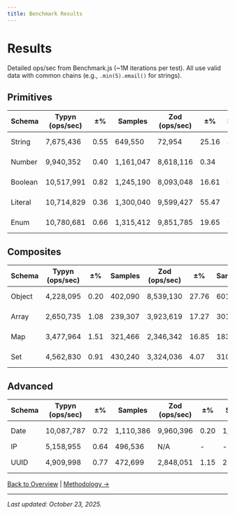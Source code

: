 ```yaml
---
title: Benchmark Results
---
```


# Results

Detailed ops/sec from Benchmark.js (~1M iterations per test). All use valid data with common chains (e.g., `.min(5).email()` for strings).

## Primitives
| Schema | Typyn (ops/sec) | ±% | Samples | Zod (ops/sec) | ±% | Samples | Winner |
|--------|-----------------|----|---------|---------------|----|---------|--------|
| String | 7,675,436      | 0.55 | 649,550 | 72,954       | 25.16 | 4,513  | Typyn (105x) |
| Number | 9,940,352      | 0.40 | 1,161,047 | 8,618,116   | 0.34 | 786,777 | Typyn (1.15x) |
| Boolean | 10,517,991   | 0.82 | 1,245,190 | 8,093,048  | 16.61 | 643,052 | Typyn (1.3x) |
| Literal | 10,714,829   | 0.36 | 1,300,040 | 9,599,427  | 55.47 | 596,554 | Typyn (1.12x) |
| Enum   | 10,780,681    | 0.66 | 1,315,412 | 9,851,785  | 19.65 | 911,367 | Typyn (1.09x) |

## Composites
| Schema | Typyn (ops/sec) | ±% | Samples | Zod (ops/sec) | ±% | Samples | Winner |
|--------|-----------------|----|---------|---------------|----|---------|--------|
| Object | 4,228,095      | 0.20 | 402,090 | 8,539,130   | 27.76 | 601,501 | Zod (2x) |
| Array  | 2,650,735      | 1.08 | 239,307 | 3,923,619   | 17.27 | 301,541 | Zod (1.48x) |
| Map    | 3,477,964      | 1.51 | 321,466 | 2,346,342   | 16.85 | 183,657 | Typyn (1.48x) |
| Set    | 4,562,830      | 0.91 | 430,240 | 3,324,036   | 4.07 | 310,401 | Typyn (1.37x) |

## Advanced
| Schema | Typyn (ops/sec) | ±% | Samples | Zod (ops/sec) | ±% | Samples | Winner |
|--------|-----------------|----|---------|---------------|----|---------|--------|
| Date   | 10,087,787     | 0.72 | 1,110,386 | 9,960,396  | 0.20 | 1,060,446 | Typyn (1.01x) |
| IP     | 5,158,955      | 0.64 | 496,536 | N/A         | -  | -       | Typyn |
| UUID   | 4,909,998      | 0.77 | 472,699 | 2,848,051   | 1.15 | 254,170 | Typyn (1.72x) |

[Back to Overview](/benchmarks/) | [Methodology →](/benchmarks/methodology)

---

*Last updated: October 23, 2025.*

